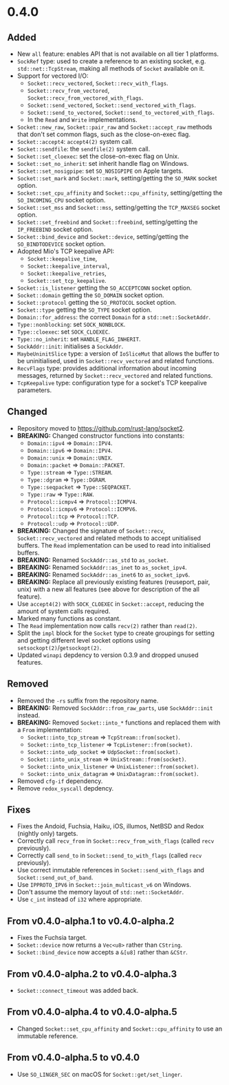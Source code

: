 # 0.4.0

## Added

* New `all` feature: enables API that is not available on all tier 1 platforms.
* `SockRef` type: used to create a reference to an existing socket, e.g.
  `std::net::TcpStream`, making all methods of `Socket` available on it.
* Support for vectored I/O:
  * `Socket::recv_vectored`, `Socket::recv_with_flags`.
  * `Socket::recv_from_vectored`, `Socket::recv_from_vectored_with_flags`.
  * `Socket::send_vectored`, `Socket::send_vectored_with_flags`.
  * `Socket::send_to_vectored`, `Socket::send_to_vectored_with_flags`.
  * In the `Read` and `Write` implementations.
* `Socket::new_raw`, `Socket::pair_raw` and `Socket::accept_raw` methods
  that don't set common flags, such as the close-on-exec flag.
* `Socket::accept4`: `accept4(2)` system call.
* `Socket::sendfile`: the `sendfile(2)` system call.
* `Socket::set_cloexec`: set the close-on-exec flag on Unix.
* `Socket::set_no_inherit`: set inherit handle flag on Windows.
* `Socket::set_nosigpipe`: set `SO_NOSIGPIPE` on Apple targets.
* `Socket::set_mark` and `Socket::mark`, setting/getting the `SO_MARK` socket
  option.
* `Socket::set_cpu_affinity` and `Socket::cpu_affinity`, setting/getting the
  `SO_INCOMING_CPU` socket option.
* `Socket::set_mss` and `Socket::mss`, setting/getting the `TCP_MAXSEG` socket
  option.
* `Socket::set_freebind` and `Socket::freebind`, setting/getting the
  `IP_FREEBIND` socket option.
* `Socket::bind_device` and `Socket::device`, setting/getting the
  `SO_BINDTODEVICE` socket option.
* Adopted Mio's TCP keepalive API:
  * `Socket::keepalive_time`,
  * `Socket::keepalive_interval`,
  * `Socket::keepalive_retries`,
  * `Socket::set_tcp_keepalive`.
* `Socket::is_listener` getting the `SO_ACCEPTCONN` socket option.
* `Socket::domain` getting the `SO_DOMAIN` socket option.
* `Socket::protocol` getting the `SO_PROTOCOL` socket option.
* `Socket::type` getting the `SO_TYPE` socket option.
* `Domain::for_address`: the correct `Domain` for a `std::net::SocketAddr`.
* `Type::nonblocking`: set `SOCK_NONBLOCK`.
* `Type::cloexec`: set `SOCK_CLOEXEC`.
* `Type::no_inherit`: set `HANDLE_FLAG_INHERIT`.
* `SockAddr::init`: initialises a `SockAddr`.
* `MaybeUninitSlice` type: a version of `IoSliceMut` that allows the buffer to
  be uninitialised, used in `Socket::recv_vectored` and related functions.
* `RecvFlags` type: provides additional information about incoming messages,
  returned by `Socket::recv_vectored` and related functions.
* `TcpKeepalive` type: configuration type for a socket's TCP keepalive
  parameters.


## Changed

* Repository moved to <https://github.com/rust-lang/socket2>.
* **BREAKING:** Changed constructor functions into constants:
  * `Domain::ipv4` => `Domain::IPV4`.
  * `Domain::ipv6` => `Domain::IPV4`.
  * `Domain::unix` => `Domain::UNIX`.
  * `Domain::packet` => `Domain::PACKET`.
  * `Type::stream`    => `Type::STREAM`.
  * `Type::dgram`     => `Type::DGRAM`.
  * `Type::seqpacket` => `Type::SEQPACKET`.
  * `Type::raw`       => `Type::RAW`.
  * `Protocol::icmpv4` => `Protocol::ICMPV4`.
  * `Protocol::icmpv6` => `Protocol::ICMPV6`.
  * `Protocol::tcp` => `Protocol::TCP`.
  * `Protocol::udp` => `Protocol::UDP`.
* **BREAKING:** Changed the signature of `Socket::recv`, `Socket::recv_vectored`
  and related methods to accept unitialised buffers. The `Read` implementation
  can be used to read into initialised buffers.
* **BREAKING:** Renamed `SockAddr::as_std` to `as_socket`.
* **BREAKING:** Renamed `SockAddr::as_inet` to `as_socket_ipv4`.
* **BREAKING:** Renamed `SockAddr::as_inet6` to `as_socket_ipv6`.
* **BREAKING:** Replace all previously existing features (reuseport, pair, unix)
  with a new all features (see above for description of the all feature).
* Use `accept4(2)` with `SOCK_CLOEXEC` in `Socket::accept`, reducing the amount
  of system calls required.
* Marked many functions as constant.
* The `Read` implementation now calls `recv(2)` rather than `read(2)`.
* Split the `impl` block for the `Socket` type to create groupings for setting
  and getting different level socket options using
  `setsockopt(2)`/`getsockopt(2)`.
* Updated `winapi` depdency to version 0.3.9 and dropped unused features.

## Removed

* Removed the `-rs` suffix from the repository name.
* **BREAKING:** Removed `SockAddr::from_raw_parts`, use `SockAddr::init` instead.
* **BREAKING:** Removed `Socket::into_*` functions and replaced them with a `From`
  implementation:
    * `Socket::into_tcp_stream` => `TcpStream::from(socket)`.
    * `Socket::into_tcp_listener` => `TcpListener::from(socket)`.
    * `Socket::into_udp_socket` => `UdpSocket::from(socket)`.
    * `Socket::into_unix_stream` => `UnixStream::from(socket)`.
    * `Socket::into_unix_listener` => `UnixListener::from(socket)`.
    * `Socket::into_unix_datagram` => `UnixDatagram::from(socket)`.
* Removed `cfg-if` dependency.
* Remove `redox_syscall` depdency.

## Fixes

* Fixes the Andoid, Fuchsia, Haiku, iOS, illumos, NetBSD and Redox (nightly
  only) targets.
* Correctly call `recv_from` in `Socket::recv_from_with_flags` (called `recv`
  previously).
* Correctly call `send_to` in `Socket::send_to_with_flags` (called `recv`
  previously).
* Use correct inmutable references in `Socket::send_with_flags` and
  `Socket::send_out_of_band`.
* Use `IPPROTO_IPV6` in `Socket::join_multicast_v6` on Windows.
* Don't assume the memory layout of `std::net::SocketAddr`.
* Use `c_int` instead of `i32` where appropriate.

## From v0.4.0-alpha.1 to v0.4.0-alpha.2

* Fixes the Fuchsia target.
* `Socket::device` now returns a `Vec<u8>` rather than `CString`.
* `Socket::bind_device` now accepts a `&[u8]` rather than `&CStr`.

## From v0.4.0-alpha.2 to v0.4.0-alpha.3

* `Socket::connect_timeout` was added back.

## From v0.4.0-alpha.4 to v0.4.0-alpha.5

* Changed `Socket::set_cpu_affinity` and `Socket::cpu_affinity` to use an
  immutable reference.

## From v0.4.0-alpha.5 to v0.4.0

* Use `SO_LINGER_SEC` on macOS for `Socket::get/set_linger`.
